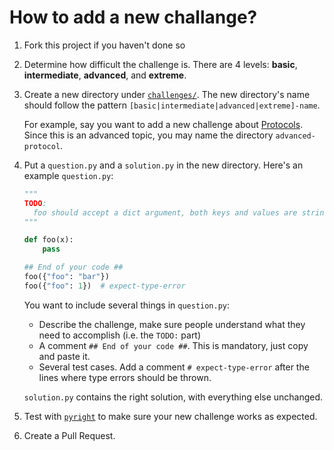 # How to add a new challange?

1. Fork this project if you haven't done so

2. Determine how difficult the challenge is. There are 4 levels: **basic**, **intermediate**, **advanced**, and **extreme**.

3. Create a new directory under [`challenges/`](https://github.com/laike9m/Python-Type-Challenges/tree/main/challenges). The new directory's name should follow the pattern `[basic|intermediate|advanced|extreme]-name`.

   For example, say you want to add a new challenge about [Protocols](https://mypy.readthedocs.io/en/stable/protocols.html). Since this is an advanced topic, you may name the directory `advanced-protocol`.

4. Put a `question.py` and a `solution.py` in the new directory. Here's an example `question.py`:
   ```python
   """
   TODO:
     foo should accept a dict argument, both keys and values are string.
   """

   def foo(x):
       pass

   ## End of your code ##
   foo({"foo": "bar"})
   foo({"foo": 1})  # expect-type-error
   ```

   You want to include several things in `question.py`:
   - Describe the challenge, make sure people understand what they need to accomplish (i.e. the `TODO:` part)
   - A comment `## End of your code ##`. This is mandatory, just copy and paste it.
   - Several test cases. Add a comment `# expect-type-error` after the lines where type errors should be thrown.

   `solution.py` contains the right solution, with everything else unchanged.

5. Test with [`pyright`](https://microsoft.github.io/pyright/#/installation?id=command-line) to make sure your new challenge works as expected.

6. Create a Pull Request.
